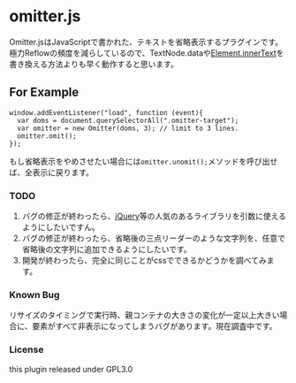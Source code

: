 # omitter.js
Omitter.jsはJavaScriptで書かれた、テキストを省略表示するプラグインです。
極力Reflowの頻度を減らしているので、TextNode.dataや[Element.innerText](https://developer.mozilla.org/ja/docs/Web/API/Node/innerText)を書き換える方法よりも早く動作すると思います。

## For Example 
```
window.addEventListener("load", function (event){
  var doms = document.querySelectorAll(".omitter-target");
  var omitter = new Omitter(doms, 3); // limit to 3 lines.
  omitter.omit();
});
```

もし省略表示をやめさせたい場合には`omitter.unomit();`メソッドを呼び出せば、全表示に戻ります。

### TODO
1. バグの修正が終わったら、[jQuery](https://jquery.com/)等の人気のあるライブラリを引数に使えるようにしたいですん。
2. バグの修正が終わったら、省略後の三点リーダーのような文字列を、任意で省略後の文字列に追加できるようにしたいです。
3. 開発が終わったら、完全に同じことがcssでできるかどうかを調べてみます。

### Known Bug
リサイズのタイミングで実行時、親コンテナの大きさの変化が一定以上大きい場合に、要素がすべて非表示になってしまうバグがあります。現在調査中です。

### License 
this plugin released under GPL3.0
